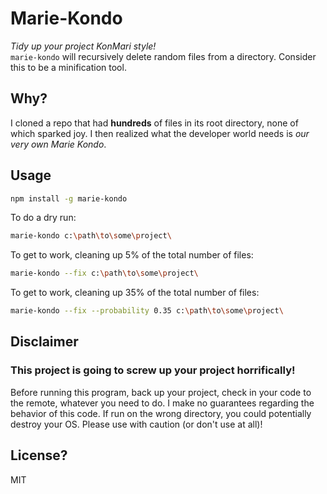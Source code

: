 # Marie-Kondo
_Tidy up your project KonMari style!_  
`marie-kondo` will recursively delete random files from a directory. Consider this to be a minification tool.

## Why?
I cloned a repo that had **hundreds** of files in its root directory, none of which sparked joy. I then realized what the developer world needs is _our very own Marie Kondo_.

## Usage
```bash
npm install -g marie-kondo
```

To do a dry run:
```bash
marie-kondo c:\path\to\some\project\
```

To get to work, cleaning up 5% of the total number of files:
```bash
marie-kondo --fix c:\path\to\some\project\
```

To get to work, cleaning up 35% of the total number of files:
```bash
marie-kondo --fix --probability 0.35 c:\path\to\some\project\
```

## Disclaimer
### This project is going to screw up your project horrifically!
Before running this program, back up your project, check in your code to the remote, whatever you need to do. I make no guarantees regarding the behavior of this code. If run on the wrong directory, you could potentially destroy your OS. Please use with caution (or don't use at all)!

## License?
MIT

